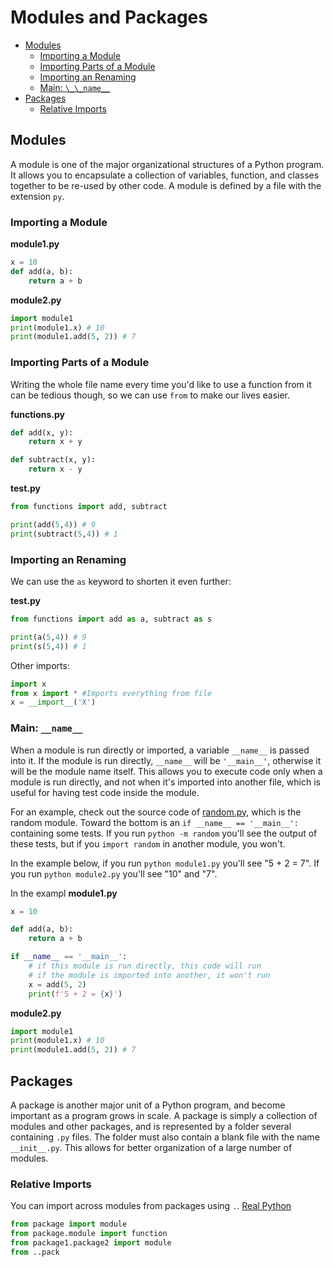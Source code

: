 
# Modules and Packages

- [Modules](#modules)
  - [Importing a Module](#importing-a-module)
  - [Importing Parts of a Module](#importing-parts-of-a-module)
  - [Importing an Renaming](#importing-an-renaming)
  - [Main: `\_\_name__`](#main-__name__)
- [Packages](#packages)
  - [Relative Imports](#relative-imports)


## Modules

A module is one of the major organizational structures of a Python program. It allows you to encapsulate a collection of variables, function, and classes together to be re-used by other code. A module is defined by a file with the extension `py`.


### Importing a Module

**module1.py**
```python
x = 10
def add(a, b):
    return a + b
```

**module2.py**
```python
import module1
print(module1.x) # 10
print(module1.add(5, 2)) # 7
```


### Importing Parts of a Module

Writing the whole file name every time you'd like to use a function from it can be tedious though, so we can use `from` to make our lives easier.

**functions.py**
```python
def add(x, y):
    return x + y

def subtract(x, y):
    return x - y
```

**test.py**
```python
from functions import add, subtract

print(add(5,4)) # 9
print(subtract(5,4)) # 1
```

### Importing an Renaming

We can use the `as` keyword to shorten it even further:

**test.py**
```python
from functions import add as a, subtract as s

print(a(5,4)) # 9
print(s(5,4)) # 1
```

Other imports:
```python
import x
from x import * #Imports everything from file
x = __import__('X')
```

### Main: `__name__`

When a module is run directly or imported, a variable `__name__` is passed into it. If the module is run directly, `__name__` will be `'__main__'`, otherwise it will be the module name itself. This allows you to execute code only when a module is run directly, and not when it's imported into another file, which is useful for having test code inside the module.

For an example, check out the source code of [random.py](https://github.com/python/cpython/blob/3.8/Lib/random.py), which is the random module. Toward the bottom is an `if __name__ == '__main__':` containing some tests. If you run `python -m random` you'll see the output of these tests, but if you `import random` in another module, you won't.

In the example below, if you run `python module1.py` you'll see "5 + 2 = 7". If you run `python module2.py` you'll see "10" and "7".


In the exampl
**module1.py**
```python
x = 10

def add(a, b):
    return a + b

if __name__ == '__main__':
    # if this module is run directly, this code will run
    # if the module is imported into another, it won't run
    x = add(5, 2)
    print(f'5 + 2 = {x}')
```

**module2.py**
```python
import module1
print(module1.x) # 10
print(module1.add(5, 2)) # 7
```


## Packages

A package is another major unit of a Python program, and become important as a program grows in scale. A package is simply a collection of modules and other packages, and is represented by a folder several containing `.py` files. The folder must also contain a blank file with the name `__init__.py`. This allows for better organization of a large number of modules.

### Relative Imports

You can import across modules from packages using `.`. [Real Python](https://realpython.com/absolute-vs-relative-python-imports/)

```python
from package import module
from package.module import function
from package1.package2 import module
from ..pack
```


